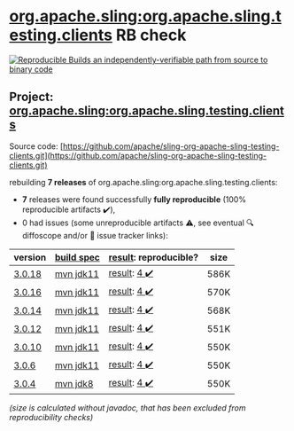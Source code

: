 [org.apache.sling:org.apache.sling.testing.clients](https://search.maven.org/artifact/org.apache.sling/org.apache.sling.testing.clients/) RB check
=======

[![Reproducible Builds](https://reproducible-builds.org/images/logos/rb.svg) an independently-verifiable path from source to binary code](https://reproducible-builds.org/)

## Project: [org.apache.sling:org.apache.sling.testing.clients](https://search.maven.org/artifact/org.apache.sling/org.apache.sling.testing.clients/)

Source code: [https://github.com/apache/sling-org-apache-sling-testing-clients.git](https://github.com/apache/sling-org-apache-sling-testing-clients.git)

rebuilding **7 releases** of org.apache.sling:org.apache.sling.testing.clients:
- **7** releases were found successfully **fully reproducible** (100% reproducible artifacts :heavy_check_mark:),
- 0 had issues (some unreproducible artifacts :warning:, see eventual :mag: diffoscope and/or :memo: issue tracker links):

| version | [build spec](/BUILDSPEC.md) | [result](https://reproducible-builds.org/docs/jvm/): reproducible? | size |
| -- | --------- | ------ | -- |
| [3.0.18](https://search.maven.org/artifact/org.apache.sling/org.apache.sling.testing.clients/3.0.18/pom) | [mvn jdk11](org.apache.sling.testing.clients-3.0.18.buildspec) | [result](org.apache.sling.testing.clients-3.0.18.buildinfo): [4 :heavy_check_mark: ](org.apache.sling.testing.clients-3.0.18.buildcompare) | 586K |
| [3.0.16](https://search.maven.org/artifact/org.apache.sling/org.apache.sling.testing.clients/3.0.16/pom) | [mvn jdk11](org.apache.sling.testing.clients-3.0.16.buildspec) | [result](org.apache.sling.testing.clients-3.0.16.buildinfo): [4 :heavy_check_mark: ](org.apache.sling.testing.clients-3.0.16.buildcompare) | 570K |
| [3.0.14](https://search.maven.org/artifact/org.apache.sling/org.apache.sling.testing.clients/3.0.14/pom) | [mvn jdk11](org.apache.sling.testing.clients-3.0.14.buildspec) | [result](org.apache.sling.testing.clients-3.0.14.buildinfo): [4 :heavy_check_mark: ](org.apache.sling.testing.clients-3.0.14.buildcompare) | 568K |
| [3.0.12](https://search.maven.org/artifact/org.apache.sling/org.apache.sling.testing.clients/3.0.12/pom) | [mvn jdk11](org.apache.sling.testing.clients-3.0.12.buildspec) | [result](org.apache.sling.testing.clients-3.0.12.buildinfo): [4 :heavy_check_mark: ](org.apache.sling.testing.clients-3.0.12.buildcompare) | 551K |
| [3.0.10](https://search.maven.org/artifact/org.apache.sling/org.apache.sling.testing.clients/3.0.10/pom) | [mvn jdk11](org.apache.sling.testing.clients-3.0.10.buildspec) | [result](org.apache.sling.testing.clients-3.0.10.buildinfo): [4 :heavy_check_mark: ](org.apache.sling.testing.clients-3.0.10.buildcompare) | 550K |
| [3.0.6](https://search.maven.org/artifact/org.apache.sling/org.apache.sling.testing.clients/3.0.6/pom) | [mvn jdk11](org.apache.sling.testing.clients-3.0.6.buildspec) | [result](org.apache.sling.testing.clients-3.0.6.buildinfo): [4 :heavy_check_mark: ](org.apache.sling.testing.clients-3.0.6.buildcompare) | 550K |
| [3.0.4](https://search.maven.org/artifact/org.apache.sling/org.apache.sling.testing.clients/3.0.4/pom) | [mvn jdk8](org.apache.sling.testing.clients-3.0.4.buildspec) | [result](org.apache.sling.testing.clients-3.0.4.buildinfo): [4 :heavy_check_mark: ](org.apache.sling.testing.clients-3.0.4.buildcompare) | 550K |

<i>(size is calculated without javadoc, that has been excluded from reproducibility checks)</i>
